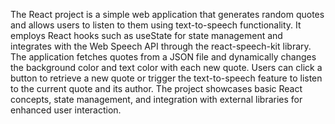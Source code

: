 The React project is a simple web application that generates random quotes and allows users to listen to them using text-to-speech functionality. It employs React hooks such as useState for state management and integrates with the Web Speech API through the react-speech-kit library. The application fetches quotes from a JSON file and dynamically changes the background color and text color with each new quote. Users can click a button to retrieve a new quote or trigger the text-to-speech feature to listen to the current quote and its author. The project showcases basic React concepts, state management, and integration with external libraries for enhanced user interaction.